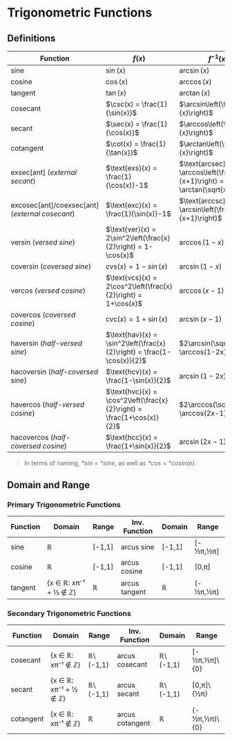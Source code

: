# Trigonometric Functions

## Definitions

| Function | $f(x)$ | $f^{-1}(x)$ |
|--|--|--|
| sine | $\sin(x)$ | $\arcsin(x)$ |
| cosine | $\cos(x)$ | $\arccos(x)$ |
| tangent | $\tan(x)$ | $\arctan(x)$ |
| cosecant | $\csc(x) = \frac{1}{\sin(x)}$ | $\arcsin\left(\frac{1}{x}\right)$ |
| secant | $\sec(x) = \frac{1}{\cos(x)}$  | $\arccos\left(\frac{1}{x}\right)$ |
| cotangent | $\cot(x) = \frac{1}{\tan(x)}$ | $\arctan\left(\frac{1}{x}\right)$ |
| exsec[ant] (_external secant_) | $\text{exs}(x) = \frac{1}{\cos(x)}-1$ | $\text{arcsec}(x+1) = \arccos\left(\frac{1}{x+1}\right) = \arctan(\sqrt{x^2+2x})$ | 
| excosec[ant]/coexsec[ant] (_external cosecant_) | $\text{exc}(x) = \frac{1}{\sin(x)}-1$ | $\text{arccsc}(x+1) = \arcsin\left(\frac{1}{x+1}\right)$ |
| versin (_versed sine_) | $\text{ver}(x) = 2\sin^2\left(\frac{x}{2}\right) = 1-\cos(x)$ | $\arccos(1-x)$ |
| coversin (_coversed sine_) | $\text{cvs}(x) = 1-\sin(x)$ | $\arcsin(1-x)$ |
| vercos (_versed cosine_) | $\text{vcs}(x) = 2\cos^2\left(\frac{x}{2}\right) = 1+\cos(x)$ | $\arccos(x-1)$ |
| covercos (_coversed cosine_) | $\text{cvc}(x) = 1+\sin(x)$ | $\arcsin(x-1)$ |
| haversin (_half-versed sine_) | $\text{hav}(x) = \sin^2\left(\frac{x}{2}\right) = \frac{1-\cos(x)}{2}$ | $2\arcsin(\sqrt{x}) = \arccos(1-2x)$ |
| hacoversin (_half-coversed sine_) | $\text{hcv}(x) = \frac{1-\sin(x)}{2}$ | $\arcsin(1-2x)$ |
| havercos (_half-versed cosine_) | $\text{hvc}(x) = \cos^2\left(\frac{x}{2}\right) = \frac{1+\cos(x)}{2}$ | $2\arccos(\sqrt{x}) = \arccos(2x-1)$ |
| hacovercos (_half-coversed cosine_) | $\text{hcc}(x) = \frac{1+\sin(x)}{2}$ | $\arcsin(2x-1)$ |

> In terms of naming, _*sin_ = _*sine_, as well as _*cos_ = _*cosin(e)_.

## Domain and Range

### Primary Trigonometric Functions

| Function | Domain | Range | Inv. Function | Domain | Range |
|--|--|--|--|--|--|
| sine | ℝ | [-1,1] | arcus sine | [-1,1] | [-½π,½π] |
| cosine | ℝ | [-1,1] | arcus cosine | [-1,1] | [0,π] |
| tangent | {x ∈ ℝ: xπ⁻¹ + ½ ∉ ℤ} | ℝ | arcus tangent | ℝ | (-½π,½π) |

### Secondary Trigonometric Functions

| Function | Domain | Range | Inv. Function | Domain | Range |
|--|--|--|--|--|--|
| cosecant | {x ∈ ℝ: xπ⁻¹ ∉ ℤ} | ℝ\\(-1,1) | arcus cosecant | ℝ\\(-1,1) | [-½π,½π]\\{0} |
| secant | {x ∈ ℝ: xπ⁻¹ + ½ ∉ ℤ} | ℝ\\(-1,1) | arcus secant | ℝ\\(-1,1) | [0,π]\\{½π} |
| cotangent | {x ∈ ℝ: xπ⁻¹ ∉ ℤ} | ℝ | arcus cotangent | ℝ | (-½π,½π)\\{0} |

